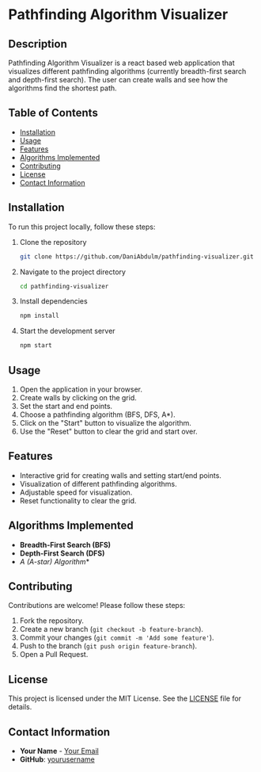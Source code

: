 # Pathfinding Algorithm Visualizer

## Description

Pathfinding Algorithm Visualizer is a react based web application that visualizes different pathfinding algorithms (currently breadth-first search and depth-first search). The user can create walls and see how the algorithms find the shortest path.

## Table of Contents

- [Installation](#installation)
- [Usage](#usage)
- [Features](#features)
- [Algorithms Implemented](#algorithms-implemented)
- [Contributing](#contributing)
- [License](#license)
- [Contact Information](#contact-information)

## Installation

To run this project locally, follow these steps:

1. Clone the repository
    ```bash
    git clone https://github.com/DaniAbdulm/pathfinding-visualizer.git
    ```
2. Navigate to the project directory
    ```bash
    cd pathfinding-visualizer
    ```
3. Install dependencies
    ```bash
    npm install
    ```
4. Start the development server
    ```bash
    npm start
    ```

## Usage

1. Open the application in your browser.
2. Create walls by clicking on the grid.
3. Set the start and end points.
4. Choose a pathfinding algorithm (BFS, DFS, A*).
5. Click on the "Start" button to visualize the algorithm.
6. Use the "Reset" button to clear the grid and start over.

## Features

- Interactive grid for creating walls and setting start/end points.
- Visualization of different pathfinding algorithms.
- Adjustable speed for visualization.
- Reset functionality to clear the grid.

## Algorithms Implemented

- **Breadth-First Search (BFS)**
- **Depth-First Search (DFS)**
- **A* (A-star) Algorithm**

## Contributing

Contributions are welcome! Please follow these steps:

1. Fork the repository.
2. Create a new branch (`git checkout -b feature-branch`).
3. Commit your changes (`git commit -m 'Add some feature'`).
4. Push to the branch (`git push origin feature-branch`).
5. Open a Pull Request.

## License

This project is licensed under the MIT License. See the [LICENSE](LICENSE) file for details.

## Contact Information

- **Your Name** - [Your Email](mailto:youremail@example.com)
- **GitHub**: [yourusername](https://github.com/yourusername)

